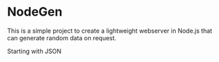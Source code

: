 NodeGen
=======

This is a simple project to create a lightweight webserver in Node.js that can generate random data on request.

Starting with JSON